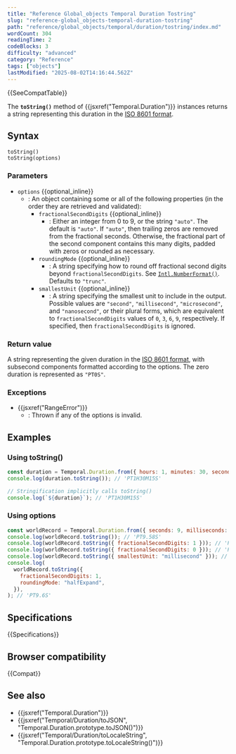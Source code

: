 ```yaml
---
title: "Reference Global_objects Temporal Duration Tostring"
slug: "reference-global_objects-temporal-duration-tostring"
path: "reference/global_objects/temporal/duration/tostring/index.md"
wordCount: 304
readingTime: 2
codeBlocks: 3
difficulty: "advanced"
category: "Reference"
tags: ["objects"]
lastModified: "2025-08-02T14:16:44.562Z"
---
```



{{SeeCompatTable}}

The **`toString()`** method of {{jsxref("Temporal.Duration")}} instances returns a string representing this duration in the [ISO 8601 format](/en-US/docs/Web/JavaScript/Reference/Global_Objects/Temporal/Duration#iso_8601_duration_format).

## Syntax

```js-nolint
toString()
toString(options)
```

### Parameters

- `options` {{optional_inline}}
  - : An object containing some or all of the following properties (in the order they are retrieved and validated):
    - `fractionalSecondDigits` {{optional_inline}}
      - : Either an integer from 0 to 9, or the string `"auto"`. The default is `"auto"`. If `"auto"`, then trailing zeros are removed from the fractional seconds. Otherwise, the fractional part of the second component contains this many digits, padded with zeros or rounded as necessary.
    - `roundingMode` {{optional_inline}}
      - : A string specifying how to round off fractional second digits beyond `fractionalSecondDigits`. See [`Intl.NumberFormat()`](/en-US/docs/Web/JavaScript/Reference/Global_Objects/Intl/NumberFormat/NumberFormat#roundingmode). Defaults to `"trunc"`.
    - `smallestUnit` {{optional_inline}}
      - : A string specifying the smallest unit to include in the output. Possible values are `"second"`, `"millisecond"`, `"microsecond"`, and `"nanosecond"`, or their plural forms, which are equivalent to `fractionalSecondDigits` values of `0`, `3`, `6`, `9`, respectively. If specified, then `fractionalSecondDigits` is ignored.

### Return value

A string representing the given duration in the [ISO 8601 format](/en-US/docs/Web/JavaScript/Reference/Global_Objects/Temporal/Duration#iso_8601_duration_format), with subsecond components formatted according to the options. The zero duration is represented as `"PT0S"`.

### Exceptions

- {{jsxref("RangeError")}}
  - : Thrown if any of the options is invalid.

## Examples

### Using toString()

```js
const duration = Temporal.Duration.from({ hours: 1, minutes: 30, seconds: 15 });
console.log(duration.toString()); // 'PT1H30M15S'

// Stringification implicitly calls toString()
console.log(`${duration}`); // 'PT1H30M15S'
```

### Using options

```js
const worldRecord = Temporal.Duration.from({ seconds: 9, milliseconds: 580 });
console.log(worldRecord.toString()); // 'PT9.58S'
console.log(worldRecord.toString({ fractionalSecondDigits: 1 })); // 'PT9.5S'
console.log(worldRecord.toString({ fractionalSecondDigits: 0 })); // 'PT9S'
console.log(worldRecord.toString({ smallestUnit: "millisecond" })); // 'PT9.580S'
console.log(
  worldRecord.toString({
    fractionalSecondDigits: 1,
    roundingMode: "halfExpand",
  }),
); // 'PT9.6S'
```

## Specifications

{{Specifications}}

## Browser compatibility

{{Compat}}

## See also

- {{jsxref("Temporal.Duration")}}
- {{jsxref("Temporal/Duration/toJSON", "Temporal.Duration.prototype.toJSON()")}}
- {{jsxref("Temporal/Duration/toLocaleString", "Temporal.Duration.prototype.toLocaleString()")}}
